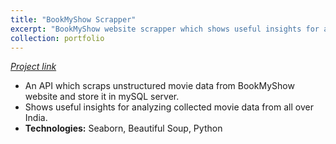 ```yaml
---
title: "BookMyShow Scrapper"
excerpt: "BookMyShow website scrapper which shows useful insights for analyzing collected movie data from all over India."
collection: portfolio
---
```


[*Project link*](https://github.com/piyushsoni27/BMS_movies_data_extracter)

* An API which scraps unstructured movie data from BookMyShow website and store it in mySQL server.
* Shows useful insights for analyzing collected movie data from all over India.
* **Technologies:** Seaborn, Beautiful Soup, Python
